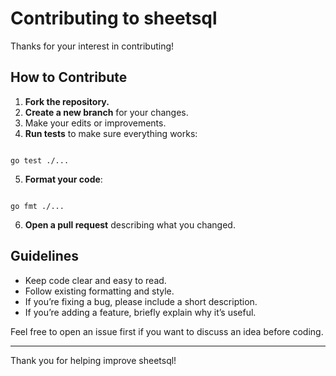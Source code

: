 
# Contributing to sheetsql

Thanks for your interest in contributing!

## How to Contribute

1. **Fork the repository.**
2. **Create a new branch** for your changes.
3. Make your edits or improvements.
4. **Run tests** to make sure everything works:

```

go test ./...

```

5. **Format your code**:

```

go fmt ./...

```

6. **Open a pull request** describing what you changed.

## Guidelines

- Keep code clear and easy to read.
- Follow existing formatting and style.
- If you’re fixing a bug, please include a short description.
- If you’re adding a feature, briefly explain why it’s useful.

Feel free to open an issue first if you want to discuss an idea before coding.

---

Thank you for helping improve sheetsql!
